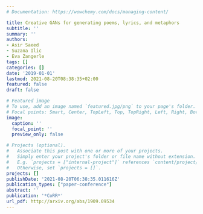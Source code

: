 ```yaml
---
# Documentation: https://wowchemy.com/docs/managing-content/

title: Creative GANs for generating poems, lyrics, and metaphors
subtitle: ''
summary: ''
authors:
- Asir Saeed
- Suzana Ilic
- Eva Zangerle
tags: []
categories: []
date: '2019-01-01'
lastmod: 2021-08-20T08:38:35+02:00
featured: false
draft: false

# Featured image
# To use, add an image named `featured.jpg/png` to your page's folder.
# Focal points: Smart, Center, TopLeft, Top, TopRight, Left, Right, BottomLeft, Bottom, BottomRight.
image:
  caption: ''
  focal_point: ''
  preview_only: false

# Projects (optional).
#   Associate this post with one or more of your projects.
#   Simply enter your project's folder or file name without extension.
#   E.g. `projects = ["internal-project"]` references `content/project/deep-learning/index.md`.
#   Otherwise, set `projects = []`.
projects: []
publishDate: '2021-08-20T06:38:35.011616Z'
publication_types: ["paper-conference"]
abstract: ''
publication: '*CoRR*'
url_pdf: http://arxiv.org/abs/1909.09534
---
```

